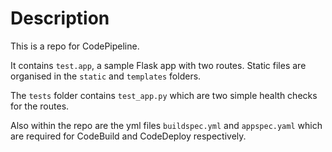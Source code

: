 # Description
This is a repo for CodePipeline.

It contains `test.app`, a sample Flask app with two routes.
Static files are organised in the `static` and `templates` folders.

The `tests` folder contains `test_app.py` which are two simple health checks for the routes.

Also within the repo are the yml files `buildspec.yml` and `appspec.yaml` which are required for CodeBuild and CodeDeploy respectively.

